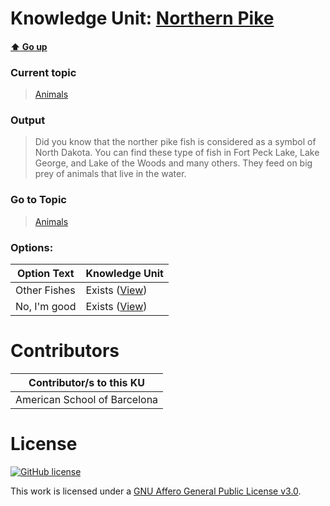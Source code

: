 # Knowledge Unit: [Northern Pike](../../knowledge_units/animals/northern-pike.md)

#### [:arrow_up: Go up](../../topics/animals.md)
### Current topic
> [Animals](../../topics/animals.md)
### Output
> Did you know that the norther pike fish is considered as a symbol of North Dakota. You can find these type of fish in Fort Peck Lake, Lake George, and Lake of the Woods and many others. They feed on big prey of animals that live in the water.
### Go to Topic
> [Animals](../../topics/animals.md)

### Options: 

| Option Text | Knowledge Unit |
| - | - |  
| Other Fishes  |  Exists ([View](../../knowledge_units/animals/other-fishes.md))  |  
| No, I&#039;m good  |  Exists ([View](../../knowledge_units/animals/no-im-good.md))  | 

# Contributors

| Contributor/s to this KU |
| - | 
| American School of Barcelona |

# License
[![GitHub license](https://img.shields.io/github/license/inbrainz/cerebro)](https://github.com/inbrainz/cerebro/blob/master/LICENSE)

This work is licensed under a [GNU Affero General Public License v3.0](https://www.gnu.org/licenses/agpl-3.0.txt).